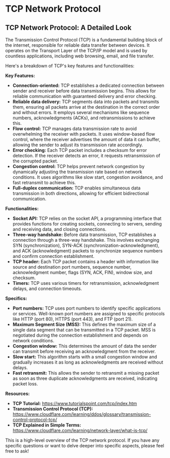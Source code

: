 # TCP Network Protocol

## TCP Network Protocol: A Detailed Look

The Transmission Control Protocol (TCP) is a fundamental building block of the internet, responsible for reliable data transfer between devices. It operates on the Transport Layer of the TCP/IP model and is used by countless applications, including web browsing, email, and file transfer.

Here's a breakdown of TCP's key features and functionalities:

**Key Features:**

* **Connection-oriented:** TCP establishes a dedicated connection between sender and receiver before data transmission begins. This allows for reliable communication with guaranteed delivery and error checking.
* **Reliable data delivery:** TCP segments data into packets and transmits them, ensuring all packets arrive at the destination in the correct order and without errors. It employs several mechanisms like sequence numbers, acknowledgments (ACKs), and retransmissions to achieve this.
* **Flow control:** TCP manages data transmission rate to avoid overwhelming the receiver with packets. It uses window-based flow control, where the receiver advertises the amount of data it can buffer, allowing the sender to adjust its transmission rate accordingly.
* **Error checking:** Each TCP packet includes a checksum for error detection. If the receiver detects an error, it requests retransmission of the corrupted packet.
* **Congestion control:** TCP helps prevent network congestion by dynamically adjusting the transmission rate based on network conditions. It uses algorithms like slow start, congestion avoidance, and fast retransmit to achieve this.
* **Full-duplex communication:** TCP enables simultaneous data transmission in both directions, allowing for efficient bidirectional communication.


**Functionalities:**

* **Socket API:** TCP relies on the socket API, a programming interface that provides functions for creating sockets, connecting to servers, sending and receiving data, and closing connections.
* **Three-way handshake:** Before data transmission, TCP establishes a connection through a three-way handshake. This involves exchanging SYN (synchronization), SYN-ACK (synchronization-acknowledgment), and ACK (acknowledgment) packets to synchronize sequence numbers and confirm connection establishment.
* **TCP header:** Each TCP packet contains a header with information like source and destination port numbers, sequence number, acknowledgment number, flags (SYN, ACK, FIN), window size, and checksum.
* **Timers:** TCP uses various timers for retransmission, acknowledgment delays, and connection timeouts.

**Specifics:**

* **Port numbers:** TCP uses port numbers to identify specific applications or services. Well-known port numbers are assigned to specific protocols like HTTP (port 80), HTTPS (port 443), and FTP (port 21).
* **Maximum Segment Size (MSS):** This defines the maximum size of a single data segment that can be transmitted in a TCP packet. MSS is negotiated during the connection establishment and depends on network conditions.
* **Congestion window:** This determines the amount of data the sender can transmit before receiving an acknowledgment from the receiver.
* **Slow start:** This algorithm starts with a small congestion window and gradually increases it as long as acknowledgments are received without delays.
* **Fast retransmit:** This allows the sender to retransmit a missing packet as soon as three duplicate acknowledgments are received, indicating packet loss.

**Resources:**

* **TCP Tutorial:** https://www.tutorialspoint.com/tcp/index.htm
* **Transmission Control Protocol (TCP):** https://www.cloudflare.com/learning/ddos/glossary/transmission-control-protocol-tcp/
* **TCP Explained in Simple Terms:** https://www.cloudflare.com/learning/network-layer/what-is-tcp/

This is a high-level overview of the TCP network protocol. If you have any specific questions or want to delve deeper into specific aspects, please feel free to ask!
